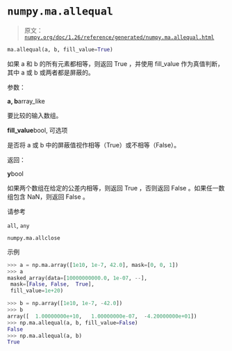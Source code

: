 # `numpy.ma.allequal`

> 原文：[`numpy.org/doc/1.26/reference/generated/numpy.ma.allequal.html`](https://numpy.org/doc/1.26/reference/generated/numpy.ma.allequal.html)

```py
ma.allequal(a, b, fill_value=True)
```

如果 a 和 b 的所有元素都相等，则返回 True ，并使用 fill_value 作为真值判断，其中 a 或 b 或两者都是屏蔽的。

参数：

**a, b**array_like

要比较的输入数组。

**fill_value**bool, 可选项

是否将 a 或 b 中的屏蔽值视作相等（True）或不相等（False）。

返回：

**y**bool

如果两个数组在给定的公差内相等，则返回 True ，否则返回 False 。如果任一数组包含 NaN，则返回 False 。

请参考

`all`, `any`

`numpy.ma.allclose`

示例

```py
>>> a = np.ma.array([1e10, 1e-7, 42.0], mask=[0, 0, 1])
>>> a
masked_array(data=[10000000000.0, 1e-07, --],
 mask=[False, False,  True],
 fill_value=1e+20) 
```

```py
>>> b = np.array([1e10, 1e-7, -42.0])
>>> b
array([  1.00000000e+10,   1.00000000e-07,  -4.20000000e+01])
>>> np.ma.allequal(a, b, fill_value=False)
False
>>> np.ma.allequal(a, b)
True 
```
